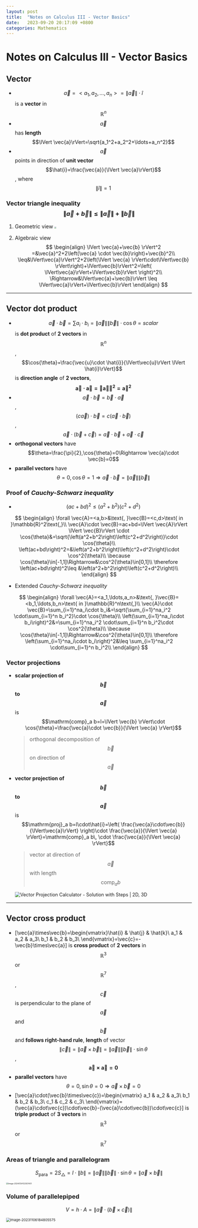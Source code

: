 ```yaml
---
layout: post
title:  "Notes on Calculus III - Vector Basics"
date:   2023-09-20 20:17:09 +0800
categories: Mathematics
---
```


# Notes on Calculus III - Vector Basics

## **Vector**

* $$\vec{a}=<a_1,a_2,\ldots,a_n>=\lVert \vec{a} \rVert\cdot\hat{i}$$ is a **vector** in $$\mathbb{R}^n$$
* $$\vec{a}$$ has **length** $$\lVert \vec{a}\rVert=\sqrt{a_1^2+a_2^2+\ldots+a_n^2}$$
* $$\vec{a}$$ points in direction of **unit vector** $$\hat{i}=\frac{\vec{a}}{\lVert \vec{a}\rVert}$$, where $$\lVert\hat{i}\rVert=1$$

### Vector triangle inequality $$\lVert \vec{a}+\vec{b} \rVert \leq \lVert \vec{a} \rVert+\lVert \vec{b} \rVert$$

1. Geometric view
   <img src="https://github.com/HarryYoung2018/HarryYoung2018.github.io/assets/img/VectorTriangleRelationship.jpg" style="zoom:33%;">

2. Algebraic view
   $$
   \begin{align}
   \lVert \vec{a}+\vec{b} \rVert^2 =&\vec{a}^2+2\left(\vec{a} \cdot \vec{b}\right)+\vec{b}^2\\
   \leq&\lVert\vec{a}\rVert^2+2\left(\lVert \vec{a} \rVert\cdot\lVert\vec{b} \rVert\right)+\lVert\vec{b}\rVert^2=\left( \lVert\vec{a}\rVert+\lVert\vec{b}\rVert \right)^2\\
   \Rightarrow&\lVert\vec{a}+\vec{b}\rVert \leq \lVert\vec{a}\rVert+\lVert\vec{b}\rVert
   \end{align}
   $$
   

---

## Vector dot product

* $$\vec{a}\cdot \vec{b}=\sum a_i\cdot b_i=\lVert \vec{a}\rVert \lVert \vec{b}\rVert \cdot \cos{\theta}=scalar$$ is **dot product** of **2 vectors** in $$\mathbb{R}^n$$, $$\cos{\theta}=\frac{\vec{u}\cdot \hat{i}}{\lVert\vec{u}\rVert \lVert \hat{i}\rVert}$$ is **direction angle** of **2 vectors**, $$\mathbf{\vec{a}\cdot \vec{a}=\lVert \vec{a} \rVert^2=\vec{a}^2}$$
* $$\vec{a}\cdot\vec{b}=\vec{b}\cdot\vec{a}$$, $$(c\vec{a})\cdot\vec{b}=c(\vec{a}\cdot\vec{b})$$, $$\vec{a}\cdot\left(\vec{b}+\vec{c}\right)=\vec{a}\cdot\vec{b}+\vec{a}\cdot\vec{c}$$
* **orthogonal vectors** have $$\theta=\frac{\pi}{2},\cos{\theta}=0\Rightarrow \vec{a}\cdot \vec{b}=0$$
* **parallel vectors** have $$\theta=0,\cos{\theta}=1\Rightarrow \vec{a}\cdot \vec{b}=\lVert \vec{a}\rVert \lVert \vec{b}\rVert$$

### Proof of *Cauchy-Schwarz inequality*

* $$\left(ac+bd\right)^2\leq \left(a^2+b^2\right)\left(c^2+d^2\right)$$

$$
\begin{align}
\forall \vec{A}=<a,b>&\text{, }\vec{B}=<c,d>\text{ in }\mathbb{R}^2\text{,}\\
\vec{A}\cdot \vec{B}=ac+bd=\lVert \vec{A}\rVert \lVert \vec{B}\rVert \cdot \cos{\theta}&=\sqrt{\left(a^2+b^2\right)\left(c^2+d^2\right)}\cdot \cos{\theta}\\
\left(ac+bd\right)^2=&\left(a^2+b^2\right)\left(c^2+d^2\right)\cdot \cos^2{\theta}\\
\because \cos{\theta}\in[-1,1]\Rightarrow&\cos^2{\theta}\in[0,1]\\
\therefore \left(ac+bd\right)^2\leq &\left(a^2+b^2\right)\left(c^2+d^2\right)\\
\end{align}
$$

* Extended *Cauchy-Schwarz inequality*

$$
\begin{align}
\forall \vec{A}=<a_1,\ldots,a_n>&\text{, }\vec{B}=<b_1,\ldots,b_n>\text{ in }\mathbb{R}^n\text{,}\\
\vec{A}\cdot \vec{B}=\sum_{i=1}^na_i\cdot b_i&=\sqrt{\sum_{i=1}^na_i^2 \cdot\sum_{i=1}^n b_i^2}\cdot \cos{\theta}\\
\left(\sum_{i=1}^na_i\cdot b_i\right)^2&=\sum_{i=1}^na_i^2 \cdot\sum_{i=1}^n b_i^2\cdot \cos^2{\theta}\\
\because \cos{\theta}\in[-1,1]\Rightarrow&\cos^2{\theta}\in[0,1]\\
\therefore \left(\sum_{i=1}^na_i\cdot b_i\right)^2&\leq \sum_{i=1}^na_i^2 \cdot\sum_{i=1}^n b_i^2\\
\end{align}
$$

### Vector projections

* **scalar projection of $$\vec{b}$$ to $$\vec{a}$$** is $$\mathrm{comp}_a b=l=\lVert \vec{b} \rVert\cdot \cos{\theta}=\frac{\vec{a}\cdot \vec{b}}{\lVert \vec{a} \rVert}$$

  > orthogonal decomposition of $$\vec{b}$$ on direction of $$\vec{a}$$

* **vector projection of $$\vec{b}$$ to $$\vec{a}$$** is $$\mathrm{proj}_a b=l\cdot\hat{i}=\left( \frac{\vec{a}\cdot\vec{b}}{\lVert\vec{a}\rVert} \right)\cdot \frac{\vec{a}}{\lVert \vec{a} \rVert}=\mathrm{comp}_a b\, \cdot \frac{\vec{a}}{\lVert \vec{a} \rVert}$$

  > vector at direction of $$\vec{a}$$ with length $$\mathrm{comp}_a b$$

  <img src="https://calconcalculator.com/wp-content/uploads/2022/01/images-2-1.png" alt="Vector Projection Calculator - Solution with Steps | 2D, 3D" style="zoom:90%;" />

---

## Vector cross product

* \[\vec{a}\times\vec{b}=\begin{vmatrix}\hat{i} & \hat{j} & \hat{k}\\ a_1 & a_2 & a_3\\ b_1 & b_2 & b_3\\ \end{vmatrix}=\vec{c}=-\vec{b}\times\vec{a}\] is **cross product** of **2 vectors** in $$\mathbb{R}^3$$ or $$\mathbb{R}^7$$, $$\vec{c}$$ is perpendicular to the plane of $$\vec{a}$$ and $$\vec{b}$$ and **follows right-hand rule**, **length** of vector $$\lVert \vec{c}\rVert=\lVert\vec{a}\times\vec{b}\rVert=\lVert\vec{a}\rVert\lVert\vec{b}\rVert\cdot\sin{\theta}$$, $$\mathbf{\vec{a}\times\vec{a}=0}$$
* **parallel vectors** have $$\theta=0,\sin{\theta}=0\Rightarrow\vec{a}\times\vec{b}=0$$
* \[\vec{a}\cdot(\vec{b}\times\vec{c})=\begin{vmatrix} a_1 & a_2 & a_3\\ b_1 & b_2 & b_3\\ c_1 & c_2 & c_3\\ \end{vmatrix}=(\vec{a}\cdot\vec{c})\cdot\vec{b}-(\vec{a}\cdot\vec{b})\cdot\vec{c}\] is **triple product** of **3 vectors** in $$\mathbb{R}^3$$ or $$\mathbb{R}^7$$

### Areas of triangle and parallelogram

$$S_{\mathrm{para}}=2S_\triangle=l\cdot \lVert b\rVert=\lVert\vec{a}\rVert\lVert\vec{b}\rVert\cdot\sin{\theta}=\lVert\vec{a}\times\vec{b}\rVert$$

<img src="C:\Users\yangy\AppData\Roaming\Typora\typora-user-images\image-20240124122921431.png" alt="image-20240124122921431" style="zoom:35%;" />

### Volume of parallelepiped

$$V=h\cdot A=\lVert \vec{a}\cdot(\vec{b}\times\vec{c})\rVert$$

<img src="C:\Users\yangy\AppData\Roaming\Typora\typora-user-images\image-20231106184805575.png" alt="image-20231106184805575" style="zoom:67%;" />

